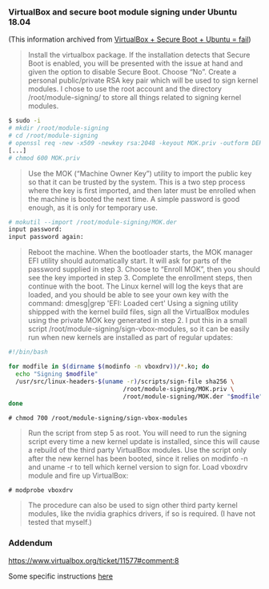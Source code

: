 ### VirtualBox and secure boot module signing under Ubuntu 18.04
(This information archived from [VirtualBox + Secure Boot + Ubuntu = fail](https://stegard.net/2016/10/virtualbox-secure-boot-ubuntu-fail/))

> Install the virtualbox package. If the installation detects that Secure Boot is enabled, you will be presented with the issue at hand and given the option to disable Secure Boot. Choose “No”.
> Create a personal public/private RSA key pair which will be used to sign kernel modules. I chose to use the root account and the directory /root/module-signing/ to store all things related to signing kernel modules.

```bash
$ sudo -i
# mkdir /root/module-signing
# cd /root/module-signing
# openssl req -new -x509 -newkey rsa:2048 -keyout MOK.priv -outform DER -out MOK.der -nodes -days 36500 -subj "/CN=YOUR_NAME/"
[...]
# chmod 600 MOK.priv
```

> Use the MOK (“Machine Owner Key”) utility to import the public key so that it can be trusted by the system. This is a two step process where the key is first imported, and then later must be enrolled when the machine is booted the next time. A simple password is good enough, as it is only for temporary use.
```bash
# mokutil --import /root/module-signing/MOK.der
input password:
input password again:
```

> Reboot the machine. When the bootloader starts, the MOK manager EFI utility should automatically start. It will ask for parts of the password supplied in step 3. Choose to “Enroll MOK”, then you should see the key imported in step 3. Complete the enrollment steps, then continue with the boot. The Linux kernel will log the keys that are loaded, and you should be able to see your own key with the command: dmesg|grep 'EFI: Loaded cert'
> Using a signing utility shippped with the kernel build files, sign all the VirtualBox modules using the private MOK key generated in step 2. I put this in a small script /root/module-signing/sign-vbox-modules, so it can be easily run when new kernels are installed as part of regular updates:

```bash
#!/bin/bash

for modfile in $(dirname $(modinfo -n vboxdrv))/*.ko; do
  echo "Signing $modfile"
  /usr/src/linux-headers-$(uname -r)/scripts/sign-file sha256 \
                                /root/module-signing/MOK.priv \
                                /root/module-signing/MOK.der "$modfile"
done
```

```
# chmod 700 /root/module-signing/sign-vbox-modules
```

> Run the script from step 5 as root. You will need to run the signing script every time a new kernel update is installed, since this will cause a rebuild of the third party VirtualBox modules. Use the script only after the new kernel has been booted, since it relies on modinfo -n and uname -r to tell which kernel version to sign for.
> Load vboxdrv module and fire up VirtualBox:

```
# modprobe vboxdrv
```

> The procedure can also be used to sign other third party kernel modules, like the nvidia graphics drivers, if so is required. (I have not tested that myself.)

### Addendum

https://www.virtualbox.org/ticket/11577#comment:8

Some specific instructions [here](https://forums.virtualbox.org/viewtopic.php?f=7&t=91160#p437951)

